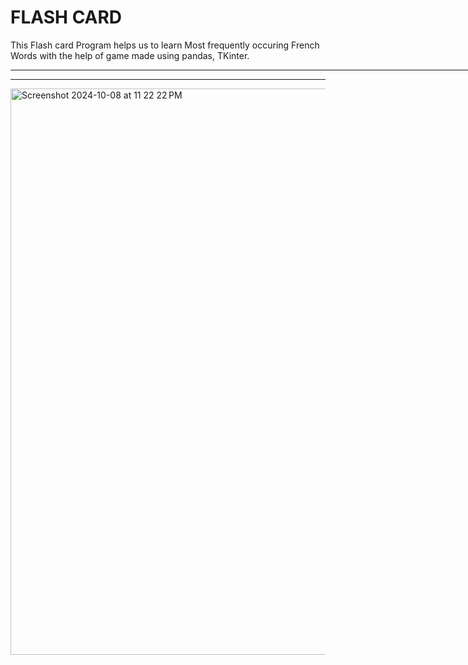 # FLASH CARD 
This Flash card Program helps us to learn Most frequently occuring French Words with the help of game made using pandas, TKinter.
<hr
### Screenshots
<img width="892" alt="Screenshot 2024-10-08 at 11 22 01 PM" src="https://github.com/user-attachments/assets/c627a214-c88d-476d-9efe-7d76e504e6cf">

<hr>
<img width="906" alt="Screenshot 2024-10-08 at 11 22 22 PM" src="https://github.com/user-attachments/assets/1bb1014c-359c-4fb2-89ed-969b37fb0279">

